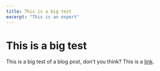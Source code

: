 ```yaml
---
title: This is a big test
excerpt: "This is an expert"
---
```



# This is a big test

This is a big test of a blog post, don't you think? This is a [link](http://www.google.com).
